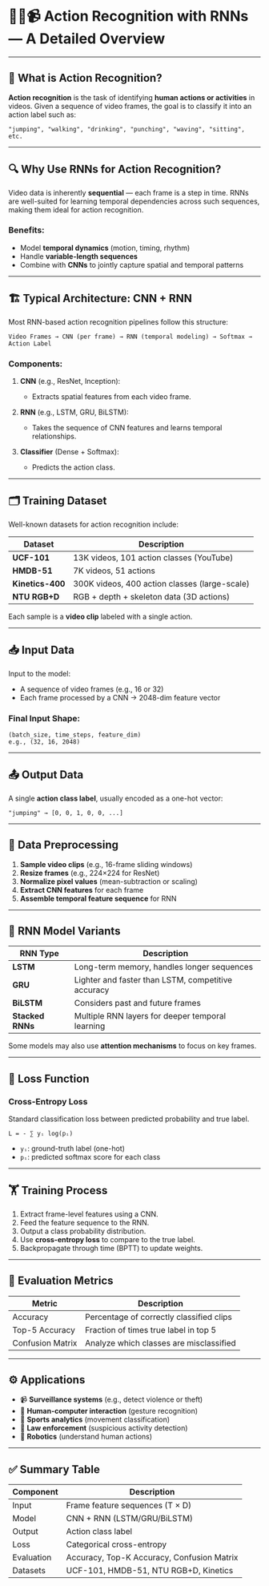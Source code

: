 # 🏃‍♂️📹 Action Recognition with RNNs — A Detailed Overview

---

## 🎯 What is Action Recognition?

**Action recognition** is the task of identifying **human actions or activities** in videos. Given a sequence of video frames, the goal is to classify it into an action label such as:

```
"jumping", "walking", "drinking", "punching", "waving", "sitting", etc.
```

---

## 🔍 Why Use RNNs for Action Recognition?

Video data is inherently **sequential** — each frame is a step in time. RNNs are well-suited for learning temporal dependencies across such sequences, making them ideal for action recognition.

### Benefits:

* Model **temporal dynamics** (motion, timing, rhythm)
* Handle **variable-length sequences**
* Combine with **CNNs** to jointly capture spatial and temporal patterns

---

## 🏗️ Typical Architecture: CNN + RNN

Most RNN-based action recognition pipelines follow this structure:

```
Video Frames → CNN (per frame) → RNN (temporal modeling) → Softmax → Action Label
```

### Components:

1. **CNN** (e.g., ResNet, Inception):

   * Extracts spatial features from each video frame.

2. **RNN** (e.g., LSTM, GRU, BiLSTM):

   * Takes the sequence of CNN features and learns temporal relationships.

3. **Classifier** (Dense + Softmax):

   * Predicts the action class.

---

## 🗂️ Training Dataset

Well-known datasets for action recognition include:

| Dataset          | Description                                   |
| ---------------- | --------------------------------------------- |
| **UCF-101**      | 13K videos, 101 action classes (YouTube)      |
| **HMDB-51**      | 7K videos, 51 actions                         |
| **Kinetics-400** | 300K videos, 400 action classes (large-scale) |
| **NTU RGB+D**    | RGB + depth + skeleton data (3D actions)      |

Each sample is a **video clip** labeled with a single action.

---

## 📥 Input Data

Input to the model:

* A sequence of video frames (e.g., 16 or 32)
* Each frame processed by a CNN → 2048-dim feature vector

### Final Input Shape:

```
(batch_size, time_steps, feature_dim)
e.g., (32, 16, 2048)
```

---

## 📤 Output Data

A single **action class label**, usually encoded as a one-hot vector:

```
"jumping" → [0, 0, 1, 0, 0, ...]
```

---

## 🧹 Data Preprocessing

1. **Sample video clips** (e.g., 16-frame sliding windows)
2. **Resize frames** (e.g., 224×224 for ResNet)
3. **Normalize pixel values** (mean-subtraction or scaling)
4. **Extract CNN features** for each frame
5. **Assemble temporal feature sequence** for RNN

---

## 🧠 RNN Model Variants

| RNN Type         | Description                                        |
| ---------------- | -------------------------------------------------- |
| **LSTM**         | Long-term memory, handles longer sequences         |
| **GRU**          | Lighter and faster than LSTM, competitive accuracy |
| **BiLSTM**       | Considers past and future frames                   |
| **Stacked RNNs** | Multiple RNN layers for deeper temporal learning   |

Some models may also use **attention mechanisms** to focus on key frames.

---

## 🧮 Loss Function

### Cross-Entropy Loss

Standard classification loss between predicted probability and true label.

```
L = - ∑ yᵢ log(pᵢ)
```

* `yᵢ`: ground-truth label (one-hot)
* `pᵢ`: predicted softmax score for each class

---

## 🏋️ Training Process

1. Extract frame-level features using a CNN.
2. Feed the feature sequence to the RNN.
3. Output a class probability distribution.
4. Use **cross-entropy loss** to compare to the true label.
5. Backpropagate through time (BPTT) to update weights.

---

## 🧪 Evaluation Metrics

| Metric           | Description                              |
| ---------------- | ---------------------------------------- |
| Accuracy         | Percentage of correctly classified clips |
| Top-5 Accuracy   | Fraction of times true label in top 5    |
| Confusion Matrix | Analyze which classes are misclassified  |

---

## ⚙️ Applications

* 📹 **Surveillance systems** (e.g., detect violence or theft)
* 🧠 **Human-computer interaction** (gesture recognition)
* 🏃 **Sports analytics** (movement classification)
* 👮 **Law enforcement** (suspicious activity detection)
* 🤖 **Robotics** (understand human actions)

---

## ✅ Summary Table

| Component  | Description                                |
| ---------- | ------------------------------------------ |
| Input      | Frame feature sequences (T × D)            |
| Model      | CNN + RNN (LSTM/GRU/BiLSTM)                |
| Output     | Action class label                         |
| Loss       | Categorical cross-entropy                  |
| Evaluation | Accuracy, Top-K Accuracy, Confusion Matrix |
| Datasets   | UCF-101, HMDB-51, NTU RGB+D, Kinetics      |
